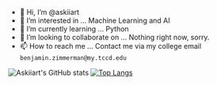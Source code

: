 - 👋 Hi, I’m @askiiart
- 👀 I’m interested in ... Machine Learning and AI
- 🌱 I’m currently learning ... Python
- 💞️ I’m looking to collaborate on ... Nothing right now, sorry.
- 📫 How to reach me ... Contact me via my college email `benjamin.zimmerman@my.tccd.edu`

![Askiiart's GitHub stats](https://github-readme-stats.vercel.app/api?username=askiiart&show_icons=true&theme=dark)
[![Top Langs](https://github-readme-stats.vercel.app/api/top-langs/?username=askiiart)](https://github.com/anuraghazra/github-readme-stats&theme=dark)

<!---
askiiart/askiiart is a ✨ special ✨ repository because its `README.md` (this file) appears on your GitHub profile.
You can click the Preview link to take a look at your changes.
--->
